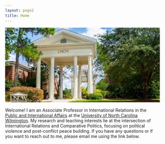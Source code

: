 ```yaml
---
layout: page2
title: Home
---
```

![alt text](./files/UNCWEntrance2.jpg)

Welcome! I am an Associate Professor in International Relations in the [Public and International Affairs](//https://uncw.edu/pia/) at the [University of North Carolina Wilmington](https://www.uncw.edu/). My research and teaching interests lie at the intersection of International Relations and Comparative Politics, focusing on political violence and post-conflict peace building. If you have any questions or if you want to reach out to me, please email me using the link below.

<html>
<div style="height:25px; border:0px solid black;">
<script type="text/javascript" id="clustrmaps" src="//cdn.clustrmaps.com/map_v2.js?u=uueU&d=kDmjltf8SekE3nGJmnCmYNSGVMEvc5xmOlQ7Y4cbb3U"></script>
 </div>
</html>


